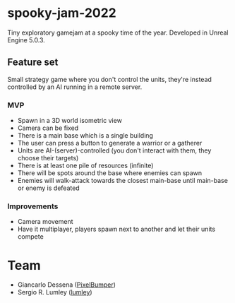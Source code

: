 # spooky-jam-2022
Tiny exploratory gamejam at a spooky time of the year. Developed in Unreal Engine 5.0.3.

## Feature set

Small strategy game where you don't control the units, they're instead controlled by an AI running in a remote server.

### MVP
 - Spawn in a 3D world isometric view
 - Camera can be fixed
 - There is a main base which is a single building
 - The user can press a button to generate a warrior or a gatherer
 - Units are AI-(server)-controlled (you don't interact with them, they choose their targets)
 - There is at least one pile of resources (infinite)
 - There will be spots around the base where enemies can spawn
 - Enemies will walk-attack towards the closest main-base until main-base or enemy is defeated

### Improvements
 - Camera movement
 - Have it multiplayer, players spawn next to another and let their units compete

# Team
 - Giancarlo Dessena ([PixelBumper](https://github.com/PixelBumper))
 - Sergio R. Lumley ([lumley](https://github.com/lumley/))